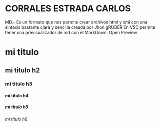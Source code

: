 <!--HEADINGS-->
# CORRALES ESTRADA CARLOS 
MD.- Es un formato que nos permite crear archivos html y xml 
con una sintaxis bastante clara y sencilla creada por Jhon gRUBER
En VSC permite tener una previsualizador de md con el MarkDown: Open Preview
# mi titulo
## mi titulo h2
### mi titulo h3
#### mi titulo h4
##### mi titulo h5
###### mi titulo h6